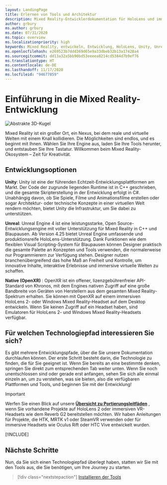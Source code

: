 ```yaml
---
layout: LandingPage
title: Erlernen von Tools und Architektur
description: Mixed Reality-Entwicklerdokumentation für HoloLens und immersive Headsets.
author: grbury
ms.author: grbury
ms.date: 07/31/2020
ms.topic: overview
ms.localizationpriority: high
keywords: Mixed Reality, entwickeln, Entwicklung, HoloLens, Unity, Unreal, DirectX, Mixed Reality-Headset, Windows Mixed Reality-Headset, Virtual Reality-Headset, was ist Virtual Reality, was ist Augmented Reality, Virtual Reality-Entwicklung, Augmented Reality-Entwicklung
ms.openlocfilehash: e269523b7ddd369d65e9a33dbeb32b13a17428a4
ms.sourcegitcommit: dd13a32a5bb90bd53eeeea8214cd5384d7b9ef76
ms.translationtype: HT
ms.contentlocale: de-DE
ms.lasthandoff: 11/17/2020
ms.locfileid: "94677859"
---
```

# <a name="introduction-to-mixed-reality-development"></a>Einführung in die Mixed Reality-Entwicklung

![Abstrakte 3D-Kugel](images/development-hero-image.png)

Mixed Reality ist ein großer Ort, ein Nexus, bei dem reale und virtuelle Welten mit einem Knall kollidieren. Die Möglichkeiten sind endlos, und es beginnt mit Ihnen. Wählen Sie Ihre Engine aus, laden Sie Ihre Tools herunter, und entstauben Sie Ihre Tastatur. Willkommen beim Mixed Reality-Ökosystem – Zeit für Kreativität.

## <a name="development-options"></a>Entwicklungsoptionen

**Unity**: Unity ist eine der führenden Echtzeit-Entwicklungsplattformen am Markt. Der Code der zugrunde liegenden Runtime ist in C++ geschrieben, und die gesamte Skripterstellung in der Entwicklung erfolgt in C#. Unabhängig davon, ob Sie Spiele, Filme und Animationsfilme erstellen oder sogar Architektur- oder technische Konzepte in einer virtuellen Welt rendern möchten, bietet Unity die Infrastruktur, um Sie dabei zu unterstützen.

**Unreal**: Unreal Engine 4 ist eine leistungsstarke, Open Source-Entwicklungsengine mit voller Unterstützung für Mixed Reality in C++ und Blaupausen. Ab Version 4.25 bietet Unreal Engine umfassende und produktionsreife HoloLens-Unterstützung. Dank Funktionen wie dem flexiblen Visual Scripting-System für Blaupausen können Designer praktisch die gesamte Palette an Konzepten und Tools verwenden, die normalerweise nur Programmierern zur Verfügung stehen. Designer nutzen branchenübergreifend das hohe Maß an Freiheit und Kontrolle, um innovative Inhalte, interaktive Erlebnisse und immersive virtuelle Welten zu schaffen.

**Native (OpenXR)** : OpenXR ist ein offener, lizenzgebührenfreier API-Standard von Khronos, mit dem Engines nativen Zugriff auf eine große Bandbreite von Geräten von Herstellern aus dem gesamten Mixed Reality-Spektrum erhalten. Sie können mit OpenXR auf einem immersiven HoloLens 2- oder Windows Mixed Reality-Headset auf dem Desktop entwickeln. Wenn Sie keinen Zugriff auf ein Headset haben, sind Emulatoren für HoloLens 2- und Windows Mixed Reality-Headsets verfügbar.

## <a name="what-technology-path-are-you-interested-in"></a>Für welchen Technologiepfad interessieren Sie sich? 

Es gibt mehrere Entwicklungspfade, über die Sie unsere Dokumentation durchlaufen können. Der erste Schritt besteht darin, die Technologie zu finden, die für Sie geeignet ist. Wenn Sie bereits an eine bestimmte denken, springen Sie direkt zum entsprechenden Tab weiter unten. Wenn Sie noch unentschlossen sind oder gerade erst anfangen, sehen Sie sich alle einmal einzeln an, um zu verstehen, was sie bieten, also die verfügbaren Plattformen und Tools, und beginnen Sie mit der Entwicklung!

> [!IMPORTANT]
> Werfen Sie einen Blick auf unsere **[Übersicht zu Portierungsleitfäden](porting-apps/porting-overview.md)** , wenn Sie vorhandene Projekte auf HoloLens 2 oder immersiven VR-Headsets wie dem Reverb G2 bereitstellen möchten. Wir haben Anleitungen für Projekte, die HTK, MRTK v1 oder SteamVR verwenden oder für immersive Headsets wie Oculus Rift oder HTC Vive entwickelt wurden.

[!INCLUDE[](includes/tech-path-overview.md)]

## <a name="whats-next"></a>Nächste Schritte

Nun, da Sie sich einen Technologiepfad überlegt haben, statten wir Sie mit den Tools aus, die Sie benötigen, um Ihre Journey zu starten.

> [!div class="nextstepaction"]
> [Installieren der Tools](install-the-tools.md)

<!-- 
## What would you like to do next?

:::row:::
    :::column:::
       [![Understand the basics](images/icon-lightbulb.png)](get-started-with-mr.md#understand-the-basics)<br>
        **[Understand the basics](get-started-with-mr.md#understand-the-basics)**<br>
        Get a better understanding of what defines mixed reality and how it’s being used.
    :::column-end:::
    :::column:::
        [![Become a creator](images/icon-design.jpg)](design.md)<br>
         **[Become a creator](design.md)**<br>
        Learn the basic concepts you need to begin designing and prototyping.
    :::column-end:::
    :::column:::
        [![Install the tools](images/icon-developer.jpg)](install-the-tools.md)<br>
         **[Install the tools](install-the-tools.md)**<br>
        Use the installation checklist to get the tools you need to build apps for HoloLens and mixed reality.
    :::column-end:::
    :::column:::
        [![Come to an event](images/icon-calendar.jpg)](sf-academy-events.md)<br>
         **[Come to an event](sf-academy-events.md)**<br>
        See the hardware and get a hands-on tutorial to make your first HoloLens 2 application.
    :::column-end:::
:::row-end:::
-->

